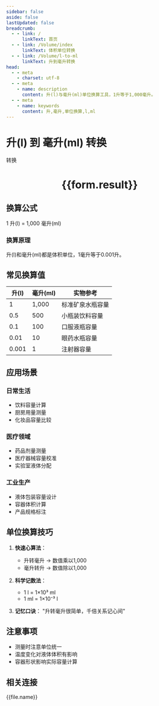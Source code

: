 ```yaml
---
sidebar: false
aside: false
lastUpdated: false
breadcrumb:
  - - link: /
      linkText: 首页
  - - link: /Volume/index
      linkText: 体积单位转换
  - - link: /Volume/l-to-ml
      linkText: 升到毫升转换
head:
  - - meta
    - charset: utf-8
  - - meta
    - name: description
      content: 升(l)与毫升(ml)单位换算工具，1升等于1,000毫升。
  - - meta
    - name: keywords
      content: 升,毫升,单位换算,l,ml
---
```


# 升(l) 到 毫升(ml) 转换

<script setup>
import { onMounted, reactive, inject ,ref  } from 'vue'
import { NButton,NForm ,NFormItem,NInput,NInputNumber,NSelect,NCard,useMessage ,NGrid ,NGi } from 'naive-ui'
import { defineClientComponent } from 'vitepress'
import { Volume } from '../../files';

const convert = inject('convert')
const formRef = ref(null);
const rules = {
  number:{
    required: true,
    type: 'number',
    trigger: "blur"
  }
}
const form = reactive({
  number:null,
  result:'',
  title:'升(l)到毫升(ml)换算'
})

const convertHandler = (e) => {
  e.preventDefault();
  formRef.value?.validate((errors)=>{
    if (!errors) {
      form.result = `${form.number} l = ${convert(form.number).from('l').to('ml')} ml`
    }
  })
}
</script>

<n-form size="large" :model="form" ref='formRef' :rules="rules">
  <n-form-item label="数值" path="number">
    <n-input-number size="large" style="width:100%" :min="0" v-model:value="form.number" placeholder="请输入升数值" />
  </n-form-item>
  <n-form-item>
    <n-button type="primary" style="width:100%" @click="convertHandler">转换</n-button>
  </n-form-item>
</n-form>
<n-card embedded :bordered="false" hoverable>
  <div style="text-align:center">
    <h1>{{form.result}}</h1>
  </div>
</n-card>

## 换算公式
1 升(l) = 1,000 毫升(ml)

### 换算原理
升(l)和毫升(ml)都是体积单位，1毫升等于0.001升。

## 常见换算值
| 升(l) | 毫升(ml) | 实物参考                 |
|-------|---------|--------------------------|
| 1     | 1,000   | 标准矿泉水瓶容量          |
| 0.5   | 500     | 小瓶装饮料容量            |
| 0.1   | 100     | 口服液瓶容量              |
| 0.01  | 10      | 眼药水瓶容量              |
| 0.001 | 1       | 注射器容量                |

## 应用场景
### 日常生活
- 饮料容量计算
- 厨房用量测量
- 化妆品容量比较

### 医疗领域
- 药品剂量测量
- 医疗器械容量校准
- 实验室液体分配

### 工业生产
- 液体包装容量设计
- 容器体积计算
- 产品规格标注

## 单位换算技巧
1. **快速心算法**：
   - 升转毫升 → 数值乘以1,000
   - 毫升转升 → 数值除以1,000

2. **科学记数法**：
   - 1 l = 1×10³ ml
   - 1 ml = 1×10⁻³ l

3. **记忆口诀**：
   "升转毫升很简单，千倍关系记心间"

## 注意事项
- 测量时注意单位统一
- 温度变化对液体体积有影响
- 容器形状影响实际容量计算

## 相关连接
<n-grid x-gap="12" :cols="4">
  <n-gi v-for="(file, index) in Volume" :key="index">
    <n-button
      text
      tag="a"
      :href="file.path"
      type="primary"
    >
      {{file.name}}
    </n-button>
  </n-gi>
</n-grid>